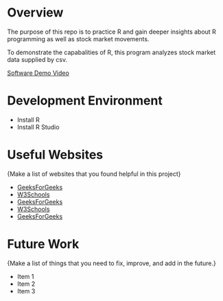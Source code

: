 # Overview

The purpose of this repo is to practice R and gain deeper insights about R programming as well as stock market movements.

To demonstrate the capabalities of R, this program analyzes stock market data supplied by csv.

[Software Demo Video](http://youtube.link.goes.here)

# Development Environment

- Install R
- Install R Studio

# Useful Websites

{Make a list of websites that you found helpful in this project}

- [GeeksForGeeks](https://www.geeksforgeeks.org/r-tutorial/)
- [W3Schools](https://www.w3schools.com/r/default.asp)
- [GeeksForGeeks](https://www.geeksforgeeks.org/is-it-better-to-learn-vba-r-programming-or-sql/?ref=oin_asr6)
- [W3Schools](https://www.w3schools.com/r/exercise.asp)
- [GeeksForGeeks](https://www.geeksforgeeks.org/r-data-frames/)

# Future Work

{Make a list of things that you need to fix, improve, and add in the future.}

- Item 1
- Item 2
- Item 3